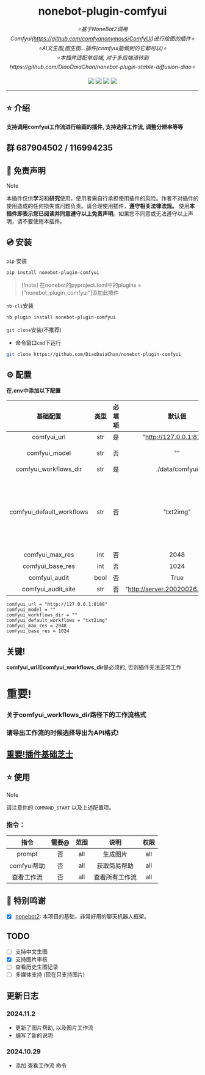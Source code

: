 <div align="center">

# nonebot-plugin-comfyui

_⭐基于NoneBot2调用Comfyui(https://github.com/comfyanonymous/ComfyUI)进行绘图的插件⭐_  
_⭐AI文生图,图生图...插件(comfyui能做到的它都可以)⭐_  
_⭐本插件适配单后端, 对于多后端请转到https://github.com/DiaoDaiaChan/nonebot-plugin-stable-diffusion-diao⭐_

<a href="https://www.python.org/downloads/release/python-390/"><img src="https://img.shields.io/badge/python-3.10+-blue"></a>  <a href=""><img src="https://img.shields.io/badge/QQ-437012661-yellow"></a> <a href="https://github.com/Cvandia/nonebot-plugin-game-torrent/blob/main/LICENCE"><img src="https://img.shields.io/badge/license-MIT-blue"></a> <a href="https://v2.nonebot.dev/"><img src="https://img.shields.io/badge/Nonebot2-2.2.0+-red"></a>

</div>

---

## ⭐ 介绍

**支持调用comfyui工作流进行绘画的插件, 支持选择工作流, 调整分辨率等等**
## 群 687904502 / 116994235

## 📜 免责声明

> [!note]
> 本插件仅供**学习**和**研究**使用，使用者需自行承担使用插件的风险。作者不对插件的使用造成的任何损失或问题负责。请合理使用插件，**遵守相关法律法规。**
使用**本插件即表示您已阅读并同意遵守以上免责声明**。如果您不同意或无法遵守以上声明，请不要使用本插件。


## 💿 安装

`pip` 安装

```bash
pip install nonebot-plugin-comfyui
```
> [!note] 在nonebot的pyproject.toml中的plugins = ["nonebot_plugin_comfyui"]添加此插件

`nb-cli`安装
```bash
nb plugin install nonebot-plugin-comfyui
```

`git clone`安装(不推荐)

- 命令窗口`cmd`下运行
```bash
git clone https://github.com/DiaoDaiaChan/nonebot-plugin-comfyui
```

## ⚙️ 配置

**在.env中添加以下配置**

|      基础配置      |  类型  | 必填项 |                默认值                |                                     说明                                     |
|:--------------:|:----:|:---:|:---------------------------------:|:--------------------------------------------------------------------------:|
|  comfyui_url   | str  |  是  |      "http://127.0.0.1:8188"      |                                comfyui后端地址                                 |
|comfyui_model| str  |  否  |                ""                 |                              覆写加载模型节点的时候使用的模型                              |
|  comfyui_workflows_dir  | str  |  是  |          ./data/comfyui           |                                comfyui工作流路径                                |
| comfyui_default_workflows | str  |  否  |             "txt2img"             | 不传入工作流参数的时候默认使用的工作流名称(请你自己准备喜欢的工作流, 或者复制本仓库中的comfyui_work_flows中的工作流来学习使用) |
|  comfyui_max_res  | int  |  否  |               2048                |                                 最大分辨率 ^ 2                                  |
| comfyui_base_res | int  |  否  |               1024                |                                 基础分辨率 ^ 2                                  |
|  comfyui_audit  | bool |  否  |               True                |                                   启动图片审核                                   |
| comfyui_audit_site | str  |  否  | "http://server.20020026.xyz:7865" |                                   图片审核地址                                   |


```env
comfyui_url = "http://127.0.0.1:8188"
comfyui_model = ""
comfyui_workflows_dir = ""
comfyui_default_workflows = "txt2img"
comfyui_max_res = 2048
comfyui_base_res = 1024
```

## 关键!
**comfyui_url**和**comfyui_workflows_dir**是必须的, 否则插件无法正常工作
# 重要!
### 关于comfyui_workflows_dir路径下的工作流格式
### 请导出工作流的时候选择导出为API格式!
## [重要!插件基础芝士](./docs/md/node_control.md)

## ⭐ 使用

> [!note]
> 请注意你的 `COMMAND_START` 以及上述配置项。

### 指令：

|    指令     | 需要@ | 范围 |   说明    |权限|
|:---------:|:---:|:---:|:-------:|:---:|
|  prompt   |  否  |all|  生成图片   |all|
| comfyui帮助 |  否  |all| 获取简易帮助  |all|
|   查看工作流   |  否  |all| 查看所有工作流 |all|


## 💝 特别鸣谢

- [x] [nonebot2](https://github.com/nonebot/nonebot2): 本项目的基础，非常好用的聊天机器人框架。

## TODO
- [ ] 支持中文生图
- [x] 支持图片审核
- [ ] 查看历史生图记录
- [ ] 多媒体支持 (现在只支持图片)

## 更新日志
### 2024.11.2
- 更新了图片帮助, 以及图片工作流
- 编写了新的说明
### 2024.10.29 
- 添加 查看工作流 命令